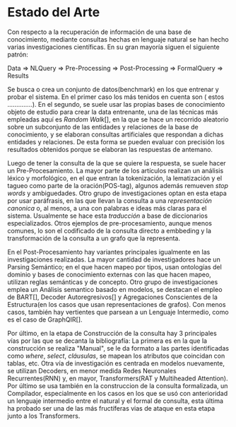 # Estado del Arte

Con respecto a la recuperación de información de una base de conocimiento, mediante consultas hechas en lenguaje natural se han hecho varias investigaciones científicas. En su gran mayoría siguen el siguiente patrón:

Data => NLQuery => Pre-Processing => Post-Processing => FormalQuery => Results

Se busca o crea un conjunto de datos(benchmark) en los que entrenar y probar el sistema. En el primer caso los más tenidos en cuenta son ( estos ..............). En el segundo, se suele usar las propias bases de conocimiento objeto de estudio para crear la data entrenante, una de las técnicas más empleadas aquí es *Random Walk*[], en la que se hace un recorrido aleatorio sobre un subconjunto de las entidades y relaciones de la base de conocimiento, y se elaboran consultas artificiales que respondan a dichas entidades y relaciones. De esta forma se pueden evaluar con precisión los resultados obtenidos porque se elaboran las respuestas de antemano.

Luego de tener la consulta de la que se quiere la respuesta, se suele hacer un Pre-Procesamiento. La mayor parte de los artículos realizan un análisis léxico y morfológico, en el que entran la tokenización, la lematización y el tagueo como parte de la oración(POS-tag), algunos además remueven *stop words* y ambiguedades. Otro grupo de investigaciones optan en esta etapa por usar paráfrasis, en las que llevan la consulta a una *representación canonica* o, al menos, a una con palabras e ideas más claras para el sistema. Usualmente se hace esta *traducción* a base de diccionarios especializados. Otros ejemplos de pre-procesamiento, aunque menos comunes, lo son el codificado de la consulta directo a embbeding y la transformación de la consulta a un grafo que la representa.

En el Post-Procesamiento hay variantes principales igualmente en las investigaciones realizadas. La mayor cantidad de investigadores hace un Parsing Semántico; en el que hacen mapeo por tipos, usan ontologías del dominio y bases de conocimiento externas con las que hacen mapeo, utilizan reglas semánticas y de concepto. Otro grupo de investigaciones emplea un Análisis semantico basado en modelos, se destacan el empleo de BART[], Decoder Autoregresivos[] y Agregaciones Conscientes de la Estructura(en los casos que usan representaciones de grafos). Con menos casos, también hay vertientes que parsean a un Lenguaje Intermedio, como es el caso de GraphQIR[].

Por último, en la etapa de Construcción de la consulta hay 3 principales vías por las que se decanta la bibliografía: La primera es en la que la construcción se realiza "Manual", se le da formato a las partes identificadas como *where*, *select*, *cláusulas*, se mapean los atributos que coincidan con tablas, etc. Otra vía de investigación es centrada en modelos nuevamente, se utilizan Decoders, en menor medida Redes Neuronales Recurrentes(RNN) y, en mayor, Transformers(RAT y Multiheaded Attention). Por último se usa también en la construccion de la consulta formalizada, un Compilador, especialmente en los casos en los que se usó con anterioridad un lenguaje intermedio entre el natural y el formal de consulta, esta última ha probado ser una de las más fructíferas vias de ataque en esta etapa junto a los Transformers.
